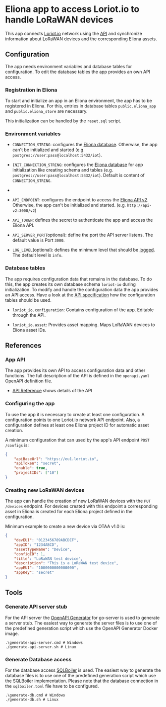 # Eliona app to access Loriot.io to handle LoRaWAN devices

This app connects [Loriot.io](https://www.loriot.io) network using the [API](https://docs.loriot.io/display/LNS/User+API+7.0) and synchronize information about LoRaWAN devices and the corresponding Eliona assets.

## Configuration

The app needs environment variables and database tables for configuration. To edit the database tables the app provides an own API access.

### Registration in Eliona ###

To start and initialize an app in an Eliona environment, the app has to be registered in Eliona. For this, entries in database tables `public.eliona_app` and `public.eliona_store` are necessary.

This initialization can be handled by the `reset.sql` script.

### Environment variables

- `CONNECTION_STRING`: configures the [Eliona database](https://github.com/eliona-smart-building-assistant/go-eliona/tree/main/db). Otherwise, the app can't be initialized and started (e.g. `postgres://user:pass@localhost:5432/iot`).

- `INIT_CONNECTION_STRING`: configures the [Eliona database](https://github.com/eliona-smart-building-assistant/go-eliona/tree/main/db) for app initialization like creating schema and tables (e.g. `postgres://user:pass@localhost:5432/iot`). Default is content of `CONNECTION_STRING`.
- 
- `API_ENDPOINT`:  configures the endpoint to access the [Eliona API v2](https://github.com/eliona-smart-building-assistant/eliona-api). Otherwise, the app can't be initialized and started. (e.g. `http://api-v2:3000/v2`)

- `API_TOKEN`: defines the secret to authenticate the app and access the Eliona API.

- `API_SERVER_PORT`(optional): define the port the API server listens. The default value is Port `3000`.

- `LOG_LEVEL`(optional): defines the minimum level that should be [logged](https://github.com/eliona-smart-building-assistant/go-utils/blob/main/log/README.md). The default level is `info`.

### Database tables ###

The app requires configuration data that remains in the database. To do this, the app creates its own database schema `loriot-io` during initialization. To modify and handle the configuration data the app provides an API access. Have a look at the [API specification](https://eliona-smart-building-assistant.github.io/open-api-docs/?https://raw.githubusercontent.com/eliona-smart-building-assistant/loriot-io-app/develop/openapi.yaml) how the configuration tables should be used.

- `loriot_io.configuration`: Contains configuration of the app. Editable through the API.

- `loriot_io.asset`: Provides asset mapping. Maps LoRaWAN devices to Eliona asset IDs.

## References

### App API ###

The app provides its own API to access configuration data and other functions. The full description of the API is defined in the `openapi.yaml` OpenAPI definition file.

- [API Reference](https://eliona-smart-building-assistant.github.io/open-api-docs/?https://raw.githubusercontent.com/eliona-smart-building-assistant/loriot-io-app/develop/openapi.yaml) shows details of the API

### Configuring the app ###

To use the app it is necessary to create at least one configuration. A configuration points to one Loriot.io network API endpoint.
Also, a configuration defines at least one Eliona project ID for automatic asset creation.

A minimum configuration that can used by the app's API endpoint `POST /configs` is:

```json
{
    "apiBaseUrl": "https://eu1.loriot.io",
    "apiToken": "secret",
    "enable": true,
    "projectIDs": ["10"]
}
```

### Creating new LoRaWAN devices ###

The app can handle the creation of new LoRaWAN devices with the `PUT /devices` endpoint. For devices created with this endpoint
a corresponding asset in Eliona is created for each Eliona project defined in the configuration.

Minimum example to create a new device via OTAA v1.0 is:

```json
{
    "devEUI": "0123456789ABCDEF",
    "appID": "1234ABCD",
    "assetTypeName": "Device",
    "configID": 1,
    "title": "LoRaWAN test device",
    "description": "This is a LoRaWAN test device",
    "appEUI": "1000000000000000",
    "appKey": "secret"
}
```

## Tools

### Generate API server stub ###

For the API server the [OpenAPI Generator](https://openapi-generator.tech/docs/generators/openapi-yaml) for go-server is used to generate a server stub. The easiest way to generate the server files is to use one of the predefined generation script which use the OpenAPI Generator Docker image.

```
.\generate-api-server.cmd # Windows
./generate-api-server.sh # Linux
```

### Generate Database access ###

For the database access [SQLBoiler](https://github.com/volatiletech/sqlboiler) is used. The easiest way to generate the database files is to use one of the predefined generation script which use the SQLBoiler implementation. Please note that the database connection in the `sqlboiler.toml` file have to be configured.

```
.\generate-db.cmd # Windows
./generate-db.sh # Linux
```